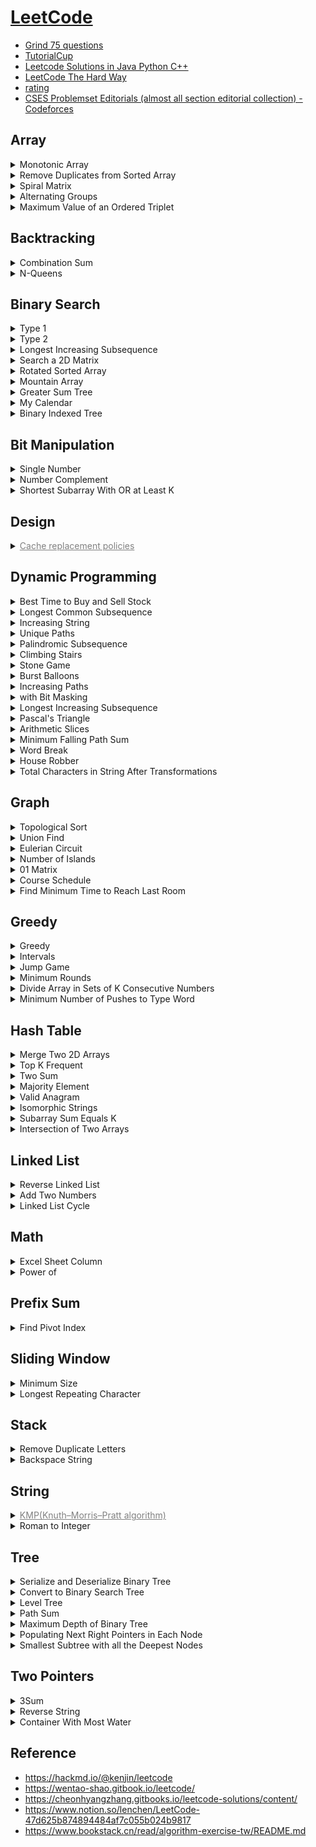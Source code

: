 ﻿# [LeetCode](https://leetcode.com/)

- [Grind 75 questions](https://www.techinterviewhandbook.org/grind75)
- [TutorialCup](https://www.tutorialcup.com/)
- [Leetcode Solutions in Java Python C++](https://leetcode.ca/)
- [LeetCode The Hard Way](https://wingkwong.github.io/leetcode-the-hard-way/)
- [rating](https://zerotrac.github.io/leetcode_problem_rating/#/)
- [CSES Problemset Editorials (almost all section editorial collection) - Codeforces](https://codeforces.com/blog/entry/83343)

## Array

<details><summary>Monotonic Array</summary>

- [896. Monotonic Array](https://leetcode.com/problems/monotonic-array/)
- [2210. Count Hills and Valleys in an Array](https://leetcode.com/problems/count-hills-and-valleys-in-an-array/)

</details>

<details><summary>Remove Duplicates from Sorted Array</summary>

- [26. Remove Duplicates from Sorted Array](https://leetcode.com/problems/remove-duplicates-from-sorted-array/)
- [80. Remove Duplicates from Sorted Array II](https://leetcode.com/problems/remove-duplicates-from-sorted-array-ii/)

</details>

<details><summary>Spiral Matrix</summary>

- [54. Spiral Matrix](https://leetcode.com/problems/spiral-matrix/)
- [59. Spiral Matrix II](https://leetcode.com/problems/spiral-matrix-ii/)
- [885. Spiral Matrix III](https://leetcode.com/problems/spiral-matrix-iii/)
- [2326. Spiral Matrix IV](https://leetcode.com/problems/spiral-matrix-iv/)

</details>

<details><summary>Alternating Groups</summary>

- [3206. Alternating Groups I](https://leetcode.com/problems/alternating-groups-i/)
- [3208. Alternating Groups II](https://leetcode.com/problems/alternating-groups-ii/)

</details>

<details><summary>Maximum Value of an Ordered Triplet</summary>

- [2873. Maximum Value of an Ordered Triplet I](https://leetcode.com/problems/maximum-value-of-an-ordered-triplet-i/)
- [2874. Maximum Value of an Ordered Triplet II](https://leetcode.com/problems/maximum-value-of-an-ordered-triplet-ii/)

</details>

## Backtracking

<details><summary>Combination Sum</summary>

- [39. Combination Sum](https://leetcode.com/problems/combination-sum/)
- [40. Combination Sum II](https://leetcode.com/problems/combination-sum-ii/)
- [77. Combinations](https://leetcode.com/problems/combinations)
- [216. Combination Sum III](https://leetcode.com/problems/combination-sum-iii/)

</details>

<details><summary>N-Queens</summary>

- [51. N-Queens](https://leetcode.com/problems/n-queens/)
- [52. N-Queens II](https://leetcode.com/problems/n-queens-ii/)

</details>

## Binary Search

<details><summary>Type 1</summary>

- [2300. Successful Pairs of Spells and Potions](https://leetcode.com/problems/successful-pairs-of-spells-and-potions/)
- [2389. Longest Subsequence With Limited Sum](https://leetcode.com/problems/longest-subsequence-with-limited-sum/)

</details>

<details><summary>Type 2</summary>

- [875. Koko Eating Bananas](https://leetcode.com/problems/koko-eating-bananas/)
- [1011. Capacity To Ship Packages Within D Days](https://leetcode.com/problems/capacity-to-ship-packages-within-d-days/)
- [1283. Find the Smallest Divisor Given a Threshold](https://leetcode.com/problems/find-the-smallest-divisor-given-a-threshold/)
- [1870. Minimum Speed to Arrive on Time](https://leetcode.com/problems/minimum-speed-to-arrive-on-time/)
- [2187. Minimum Time to Complete Trips](https://leetcode.com/problems/minimum-time-to-complete-trips/)
- [2226. Maximum Candies Allocated to K Children](https://leetcode.com/problems/maximum-candies-allocated-to-k-children/)
- [2439. Minimize Maximum of Array](https://leetcode.com/problems/minimize-maximum-of-array/)

</details>

<details><summary>Longest Increasing Subsequence</summary>

- [300. Longest Increasing Subsequence](https://leetcode.com/problems/longest-increasing-subsequence/)
- [1671. Minimum Number of Removals to Make Mountain Array](https://leetcode.com/problems/minimum-number-of-removals-to-make-mountain-array/)
- [1964. Find the Longest Valid Obstacle Course at Each Position](https://leetcode.com/problems/find-the-longest-valid-obstacle-course-at-each-position/)

</details>

<details><summary>Search a 2D Matrix</summary>

- [74. Search a 2D Matrix](https://leetcode.com/problems/search-a-2d-matrix/)
- [240. Search a 2D Matrix II](https://leetcode.com/problems/search-a-2d-matrix-ii/)

</details>

<details><summary>Rotated Sorted Array</summary>

- [33. Search in Rotated Sorted Array](https://leetcode.com/problems/search-in-rotated-sorted-array/)
- [81. Search in Rotated Sorted Array II](https://leetcode.com/problems/search-in-rotated-sorted-array-ii/)
- [153. Find Minimum in Rotated Sorted Array](https://leetcode.com/problems/find-minimum-in-rotated-sorted-array/)
- [154. Find Minimum in Rotated Sorted Array II](https://leetcode.com/problems/find-minimum-in-rotated-sorted-array-ii/)

</details>

<details><summary>Mountain Array</summary>

- [852. Peak Index in a Mountain Array](https://leetcode.com/problems/peak-index-in-a-mountain-array/)
- [1095. Find in Mountain Array](https://leetcode.com/problems/find-in-mountain-array/)

</details>

<details><summary>Greater Sum Tree</summary>

- [538. Convert BST to Greater Tree](https://leetcode.com/problems/convert-bst-to-greater-tree/)
- [1038. Binary Search Tree to Greater Sum Tree](https://leetcode.com/problems/binary-search-tree-to-greater-sum-tree/)

</details>

<details><summary>My Calendar</summary>

- [729. My Calendar I](https://leetcode.com/problems/my-calendar-i/)
- [731. My Calendar II](https://leetcode.com/problems/my-calendar-ii/)

</details>

<details><summary>Binary Indexed Tree</summary>

- [315. Count of Smaller Numbers After Self](https://leetcode.com/problems/count-of-smaller-numbers-after-self/)
- [2179. Count Good Triplets in an Array](https://leetcode.com/problems/count-good-triplets-in-an-array/)

</details>

## Bit Manipulation

<details><summary>Single Number</summary>

- [136. Single Number](https://leetcode.com/problems/single-number/)
- [137. Single Number II](https://leetcode.com/problems/single-number-ii/)
- [260. Single Number III](https://leetcode.com/problems/single-number-iii/)
- [389. Find the Difference](https://leetcode.com/problems/find-the-difference/)

</details>

<details><summary>Number Complement</summary>

- [476. Number Complement](https://leetcode.com/problems/number-complement/)
- [1009. Complement of Base 10 Integer](https://leetcode.com/problems/complement-of-base-10-integer/)

</details>

<details><summary>Shortest Subarray With OR at Least K</summary>

- [3095. Shortest Subarray With OR at Least K I](https://leetcode.com/problems/shortest-subarray-with-or-at-least-k-i/)
- [3097. Shortest Subarray With OR at Least K II](https://leetcode.com/problems/shortest-subarray-with-or-at-least-k-ii/)

</details>

## Design

<details><summary><a href="https://en.wikipedia.org/wiki/Cache_replacement_policies" target="_blank" style="color:gray">Cache replacement policies</a></summary>

- [146. LRU Cache](https://leetcode.com/problems/lru-cache/)
- [460. LFU Cache](https://leetcode.com/problems/lfu-cache/)

</details>

## Dynamic Programming

<details><summary>Best Time to Buy and Sell Stock</summary>

- [121. Best Time to Buy and Sell Stock](https://leetcode.com/problems/best-time-to-buy-and-sell-stock/)
- [122. Best Time to Buy and Sell Stock II](https://leetcode.com/problems/best-time-to-buy-and-sell-stock-ii/)
- [123. Best Time to Buy and Sell Stock III](https://leetcode.com/problems/best-time-to-buy-and-sell-stock-iii/)
- [188. Best Time to Buy and Sell Stock IV](https://leetcode.com/problems/best-time-to-buy-and-sell-stock-iv/)
- [309. Best Time to Buy and Sell Stock with Cooldown](https://leetcode.com/problems/best-time-to-buy-and-sell-stock-with-cooldown/)
- [714. Best Time to Buy and Sell Stock with Transaction Fee](https://leetcode.com/problems/best-time-to-buy-and-sell-stock-with-transaction-fee/)

</details>

<details><summary>Longest Common Subsequence</summary>

- [712. Minimum ASCII Delete Sum for Two Strings](https://leetcode.com/problems/minimum-ascii-delete-sum-for-two-strings/)
- [718. Maximum Length of Repeated Subarray](https://leetcode.com/problems/maximum-length-of-repeated-subarray/)
- [1035. Uncrossed Lines](https://leetcode.com/problems/uncrossed-lines/)
- [1143. Longest Common Subsequence](https://leetcode.com/problems/longest-common-subsequence/)

</details>

<details><summary>Increasing String</summary>

- [926. Flip String to Monotone Increasing](https://leetcode.com/problems/flip-string-to-monotone-increasing/)
- [1653. Minimum Deletions to Make String Balanced](https://leetcode.com/problems/minimum-deletions-to-make-string-balanced/)

</details>

<details><summary>Unique Paths</summary>

- [62. Unique Paths](https://leetcode.com/problems/unique-paths/)
- [63. Unique Paths II](https://leetcode.com/problems/unique-paths-ii/)
- [64. Minimum Path Sum](https://leetcode.com/problems/minimum-path-sum/)

</details>

<details><summary>Palindromic Subsequence</summary>

- [516. Longest Palindromic Subsequence](https://leetcode.com/problems/longest-palindromic-subsequence/)
- [1312. Minimum Insertion Steps to Make a String Palindrome](https://leetcode.com/problems/minimum-insertion-steps-to-make-a-string-palindrome/)

</details>

<details><summary>Climbing Stairs</summary>

- [70. Climbing Stairs](https://leetcode.com/problems/climbing-stairs/)
- [509. Fibonacci Number](https://leetcode.com/problems/fibonacci-number/)
- [746. Min Cost Climbing Stairs](https://leetcode.com/problems/min-cost-climbing-stairs/)
- [1137. N-th Tribonacci Number](https://leetcode.com/problems/n-th-tribonacci-number/)
- [2466. Count Ways To Build Good Strings](https://leetcode.com/problems/count-ways-to-build-good-strings/)

</details>

<details><summary>Stone Game</summary>

- [1140. Stone Game II](https://leetcode.com/problems/stone-game-ii/)
- [1406. Stone Game III](https://leetcode.com/problems/stone-game-iii/)

</details>

<details><summary>Burst Balloons</summary>

- [312. Burst Balloons](https://leetcode.com/problems/burst-balloons/)
- [1000. Minimum Cost to Merge Stones](https://leetcode.com/problems/minimum-cost-to-merge-stones/)
- [1039. Minimum Score Triangulation of Polygon](https://leetcode.com/problems/minimum-score-triangulation-of-polygon/)
- [1547. Minimum Cost to Cut a Stick](https://leetcode.com/problems/minimum-cost-to-cut-a-stick/)

</details>

<details><summary>Increasing Paths</summary>

- [329. Longest Increasing Path in a Matrix](https://leetcode.com/problems/longest-increasing-path-in-a-matrix/)
- [2328. Number of Increasing Paths in a Grid](https://leetcode.com/problems/number-of-increasing-paths-in-a-grid/)

</details>

<details><summary>with Bit Masking</summary>

- [473. Matchsticks to Square](https://leetcode.com/problems/matchsticks-to-square/)
- [698. Partition to K Equal Sum Subsets](https://leetcode.com/problems/partition-to-k-equal-sum-subsets/)

</details>

<details><summary>Longest Increasing Subsequence</summary>

- [300. Longest Increasing Subsequence](https://leetcode.com/problems/longest-increasing-subsequence/)
- [673. Number of Longest Increasing Subsequence](https://leetcode.com/problems/number-of-longest-increasing-subsequence/)

</details>

<details><summary>Pascal's Triangle</summary>

- [118. Pascal's Triangle](https://leetcode.com/problems/pascals-triangle/)
- [119. Pascal's Triangle II](https://leetcode.com/problems/pascals-triangle-ii/)

</details>

<details><summary>Arithmetic Slices</summary>

- [413. Arithmetic Slices](https://leetcode.com/problems/arithmetic-slices/)
- [446. Arithmetic Slices II - Subsequence](https://leetcode.com/problems/arithmetic-slices-ii-subsequence/)

</details>

<details><summary>Minimum Falling Path Sum</summary>

- [931. Minimum Falling Path Sum](https://leetcode.com/problems/minimum-falling-path-sum/)
- [1289. Minimum Falling Path Sum II](https://leetcode.com/problems/minimum-falling-path-sum-ii/)

</details>

<details><summary>Word Break</summary>

- [139. Word Break](https://leetcode.com/problems/word-break/)
- [140. Word Break II](https://leetcode.com/problems/word-break-ii/)

</details>

<details><summary>House Robber</summary>

- [198. House Robber](https://leetcode.com/problems/house-robber/)
- [213. House Robber II](https://leetcode.com/problems/house-robber-ii/)

</details>

<details><summary>Total Characters in String After Transformations</summary>

- [3335. Total Characters in String After Transformations I](https://leetcode.com/problems/total-characters-in-string-after-transformations-i/)
- [3337. Total Characters in String After Transformations II](https://leetcode.com/problems/total-characters-in-string-after-transformations-ii/)

</details>

## Graph

<details><summary>Topological Sort</summary>

- [802. Find Eventual Safe States](https://leetcode.com/problems/find-eventual-safe-states/)
- [2050. Parallel Courses III](https://leetcode.com/problems/parallel-courses-iii/)

</details>

<details><summary>Union Find</summary>

- [1579. Remove Max Number of Edges to Keep Graph Fully Traversable](https://leetcode.com/problems/remove-max-number-of-edges-to-keep-graph-fully-traversable/)
- [2493. Divide Nodes Into the Maximum Number of Groups](https://leetcode.com/problems/divide-nodes-into-the-maximum-number-of-groups/)

</details>

<details><summary>Eulerian Circuit</summary>

- [332. Reconstruct Itinerary](https://leetcode.com/problems/reconstruct-itinerary/)
- [753. Cracking the Safe](https://leetcode.com/problems/cracking-the-safe/)

</details>

<details><summary>Number of Islands</summary>

- [200. Number of Islands](https://leetcode.com/problems/number-of-islands)
- [959. Regions Cut By Slashes](https://leetcode.com/problems/regions-cut-by-slashes/)

</details>

<details><summary>01 Matrix</summary>

- [542. 01 Matrix](https://leetcode.com/problems/01-matrix/)
- [1765. Map of Highest Peak](https://leetcode.com/problems/map-of-highest-peak/)

</details>

<details><summary>Course Schedule</summary>

- [207. Course Schedule](https://leetcode.com/problems/course-schedule/)
- [210. Course Schedule II](https://leetcode.com/problems/course-schedule-ii/)
- [1462. Course Schedule IV](https://leetcode.com/problems/course-schedule-iv/)

</details>

<details><summary>Find Minimum Time to Reach Last Room</summary>

- [3341. Find Minimum Time to Reach Last Room I](https://leetcode.com/problems/find-minimum-time-to-reach-last-room-i/)
- [3342. Find Minimum Time to Reach Last Room II](https://leetcode.com/problems/find-minimum-time-to-reach-last-room-ii/)

</details>

## Greedy

<details><summary>Greedy</summary>

- [826. Most Profit Assigning Work](https://leetcode.com/problems/most-profit-assigning-work/)
- [2410. Maximum Matching of Players With Trainers](https://leetcode.com/problems/maximum-matching-of-players-with-trainers/)

</details>

<details><summary>Intervals</summary>

- [435. Non-overlapping Intervals](https://leetcode.com/problems/non-overlapping-intervals/)
- [452. Minimum Number of Arrows to Burst Balloons](https://leetcode.com/problems/minimum-number-of-arrows-to-burst-balloons/)
- [646. Maximum Length of Pair Chain](https://leetcode.com/problems/maximum-length-of-pair-chain/)

</details>

<details><summary>Jump Game</summary>

- [45. Jump Game II](https://leetcode.com/problems/jump-game-ii/)
- [55. Jump Game](https://leetcode.com/problems/jump-game/)
- [1024. Video Stitching](https://leetcode.com/problems/video-stitching/)

</details>

<details><summary>Minimum Rounds</summary>

- [2244. Minimum Rounds to Complete All Tasks](https://leetcode.com/problems/minimum-rounds-to-complete-all-tasks/)
- [2870. Minimum Number of Operations to Make Array Empty](https://leetcode.com/problems/minimum-number-of-operations-to-make-array-empty/)

</details>

<details><summary>Divide Array in Sets of K Consecutive Numbers</summary>

- [846. Hand of Straights](https://leetcode.com/problems/hand-of-straights/)
- [1296. Divide Array in Sets of K Consecutive Numbers](https://leetcode.com/problems/divide-array-in-sets-of-k-consecutive-numbers/)

</details>

<details><summary>Minimum Number of Pushes to Type Word</summary>

- [3014. Minimum Number of Pushes to Type Word I](https://leetcode.com/problems/minimum-number-of-pushes-to-type-word-i/)
- [3016. Minimum Number of Pushes to Type Word II](https://leetcode.com/problems/minimum-number-of-pushes-to-type-word-ii/)

</details>

## Hash Table

<details><summary>Merge Two 2D Arrays</summary>

- [2363. Merge Similar Items](https://leetcode.com/problems/merge-similar-items/)
- [2570. Merge Two 2D Arrays by Summing Values](https://leetcode.com/problems/merge-two-2d-arrays-by-summing-values/)

</details>

<details><summary>Top K Frequent</summary>

- [347. Top K Frequent Elements](https://leetcode.com/problems/top-k-frequent-elements/)
- [692. Top K Frequent Words](https://leetcode.com/problems/top-k-frequent-words/)
- [2404. Most Frequent Even Element](https://leetcode.com/problems/most-frequent-even-element/)

</details>

<details><summary>Two Sum</summary>

- [1. Two Sum](https://leetcode.com/problems/two-sum/)
- [217. Contains Duplicate](https://leetcode.com/problems/contains-duplicate/)
- [219. Contains Duplicate II](https://leetcode.com/problems/contains-duplicate-ii/)
- [1010. Pairs of Songs With Total Durations Divisible by 60](https://leetcode.com/problems/pairs-of-songs-with-total-durations-divisible-by-60/)
- [1512. Number of Good Pairs](https://leetcode.com/problems/number-of-good-pairs/)
- [2357. Make Array Zero by Subtracting Equal Amounts](https://leetcode.com/problems/make-array-zero-by-subtracting-equal-amounts/)

</details>

<details><summary>Majority Element</summary>

- [169. Majority Element](https://leetcode.com/problems/majority-element/)
- [229. Majority Element II](https://leetcode.com/problems/majority-element-ii/)

</details>

<details><summary>Valid Anagram</summary>

- [242. Valid Anagram](https://leetcode.com/problems/valid-anagram/)
- [1347. Minimum Number of Steps to Make Two Strings Anagram](https://leetcode.com/problems/minimum-number-of-steps-to-make-two-strings-anagram/)

</details>

<details><summary>Isomorphic Strings</summary>

- [205. Isomorphic Strings](https://leetcode.com/problems/isomorphic-strings/)
- [290. Word Pattern](https://leetcode.com/problems/word-pattern/)

</details>

<details><summary>Subarray Sum Equals K</summary>

- [560. Subarray Sum Equals K](https://leetcode.com/problems/subarray-sum-equals-k/)
- [1074. Number of Submatrices That Sum to Target](https://leetcode.com/problems/number-of-submatrices-that-sum-to-target/description/)

</details>

<details><summary>Intersection of Two Arrays</summary>

- [349. Intersection of Two Arrays](https://leetcode.com/problems/intersection-of-two-arrays/)
- [350. Intersection of Two Arrays II](https://leetcode.com/problems/intersection-of-two-arrays-ii/)

</details>

## Linked List

<details><summary>Reverse Linked List</summary>

- [25. Reverse Nodes in k-Group](https://leetcode.com/problems/reverse-nodes-in-k-group/)
- [92. Reverse Linked List II](https://leetcode.com/problems/reverse-linked-list-ii/)
- [206. Reverse Linked List](https://leetcode.com/problems/reverse-linked-list/?envType=study-plan&id=data-structure-i)
- [2074. Reverse Nodes in Even Length Groups](https://leetcode.com/problems/reverse-nodes-in-even-length-groups/)

</details>

<details><summary>Add Two Numbers</summary>

- [2. Add Two Numbers](https://leetcode.com/problems/add-two-numbers/)
- [445. Add Two Numbers II](https://leetcode.com/problems/add-two-numbers-ii/)

</details>

<details><summary>Linked List Cycle</summary>

- [141. Linked List Cycle](https://leetcode.com/problems/linked-list-cycle/)
- [142. Linked List Cycle II](https://leetcode.com/problems/linked-list-cycle-ii/)

</details>

## Math

<details><summary>Excel Sheet Column</summary>

- [168. Excel Sheet Column Title](https://leetcode.com/problems/excel-sheet-column-title/)
- [171. Excel Sheet Column Number](https://leetcode.com/problems/excel-sheet-column-number/)

</details>

<details><summary>Power of</summary>

- [231. Power of Two](https://leetcode.com/problems/power-of-two/)
- [326. Power of Three](https://leetcode.com/problems/power-of-three/)
- [342. Power of Four](https://leetcode.com/problems/power-of-four/)

</details>

## Prefix Sum

<details><summary>Find Pivot Index</summary>

- [724. Find Pivot Index](https://leetcode.com/problems/find-pivot-index/)
- [1991. Find the Middle Index in Array](https://leetcode.com/problems/find-the-middle-index-in-array/)

</details>

## Sliding Window

<details><summary>Minimum Size</summary>

- [209. Minimum Size Subarray Sum](https://leetcode.com/problems/minimum-size-subarray-sum/)
- [1658. Minimum Operations to Reduce X to Zero](https://leetcode.com/problems/minimum-operations-to-reduce-x-to-zero/)

</details>

<details><summary>Longest Repeating Character</summary>

- [424. Longest Repeating Character Replacement](https://leetcode.com/problems/longest-repeating-character-replacement/)
- [2024. Maximize the Confusion of an Exam](https://leetcode.com/problems/maximize-the-confusion-of-an-exam/)

</details>

## Stack

<details><summary>Remove Duplicate Letters</summary>

- [316. Remove Duplicate Letters](https://leetcode.com/problems/remove-duplicate-letters/)
- [1081. Smallest Subsequence of Distinct Characters](https://leetcode.com/problems/smallest-subsequence-of-distinct-characters/)

</details>

<details><summary>Backspace String</summary>

- [844. Backspace String Compare](https://leetcode.com/problems/backspace-string-compare/)
- [2390. Removing Stars From a String](https://leetcode.com/problems/removing-stars-from-a-string/)

</details>

## String

<details><summary><a href="https://en.wikipedia.org/wiki/Knuth%E2%80%93Morris%E2%80%93Pratt_algorithm" target="_blank" style="color:gray">KMP(Knuth–Morris–Pratt algorithm)</a></summary>

- [28. Find the Index of the First Occurrence in a String](https://leetcode.com/problems/find-the-index-of-the-first-occurrence-in-a-string/)
- [459. Repeated Substring Pattern](https://leetcode.com/problems/repeated-substring-pattern/)
- [686. Repeated String Match](https://leetcode.com/problems/repeated-string-match/)
- [796. Rotate String](https://leetcode.com/problems/rotate-string/)

</details>

<details><summary>Roman to Integer</summary>

- [12. Integer to Roman](https://leetcode.com/problems/integer-to-roman/)
- [13. Roman to Integer](https://leetcode.com/problems/roman-to-integer/)
- [273. Integer to English Words](https://leetcode.com/problems/integer-to-english-words/)

</details>

## Tree

<details><summary>Serialize and Deserialize Binary Tree</summary>

- [297. Serialize and Deserialize Binary Tree](https://leetcode.com/problems/serialize-and-deserialize-binary-tree/)
- [449. Serialize and Deserialize BST](https://leetcode.com/problems/serialize-and-deserialize-bst/)
- [606. Construct String from Binary Tree](https://leetcode.com/problems/construct-string-from-binary-tree/)
- [652. Find Duplicate Subtrees](https://leetcode.com/problems/find-duplicate-subtrees/)

</details>

<details><summary>Convert to Binary Search Tree</summary>

- [108. Convert Sorted Array to Binary Search Tree](https://leetcode.com/problems/convert-sorted-array-to-binary-search-tree/)
- [109. Convert Sorted List to Binary Search Tree](https://leetcode.com/problems/convert-sorted-list-to-binary-search-tree/)

</details>

<details><summary>Level Tree</summary>

- [515. Find Largest Value in Each Tree Row](https://leetcode.com/problems/find-largest-value-in-each-tree-row/)
- [1161. Maximum Level Sum of a Binary Tree](https://leetcode.com/problems/maximum-level-sum-of-a-binary-tree/)

</details>

<details><summary>Path Sum</summary>

- [112. Path Sum](https://leetcode.com/problems/path-sum/)
- [113. Path Sum II](https://leetcode.com/problems/path-sum-ii/)
- [437. Path Sum III](https://leetcode.com/problems/path-sum-iii/)

</details>

<details><summary>Maximum Depth of Binary Tree</summary>

- [104. Maximum Depth of Binary Tree](https://leetcode.com/problems/maximum-depth-of-binary-tree/)
- [543. Diameter of Binary Tree](https://leetcode.com/problems/diameter-of-binary-tree/)

</details>

<details><summary>Populating Next Right Pointers in Each Node</summary>

- [116. Populating Next Right Pointers in Each Node](https://leetcode.com/problems/populating-next-right-pointers-in-each-node/)
- [117. Populating Next Right Pointers in Each Node II](https://leetcode.com/problems/populating-next-right-pointers-in-each-node-ii/)

</details>

<details><summary>Smallest Subtree with all the Deepest Nodes</summary>

- [865. Smallest Subtree with all the Deepest Nodes](https://leetcode.com/problems/smallest-subtree-with-all-the-deepest-nodes/)
- [1123. Lowest Common Ancestor of Deepest Leaves](https://leetcode.com/problems/lowest-common-ancestor-of-deepest-leaves/)

</details>

## Two Pointers

<details><summary>3Sum</summary>

- [15. 3Sum](https://leetcode.com/problems/3sum/)
- [16. 3Sum Closest](https://leetcode.com/problems/3sum-closest/)
- [18. 4Sum](https://leetcode.com/problems/4sum/)

</details>

<details><summary>Reverse String</summary>

- [151. Reverse Words in a String](https://leetcode.com/problems/reverse-words-in-a-string/)
- [344. Reverse String](https://leetcode.com/problems/reverse-string/)
- [541. Reverse String II](https://leetcode.com/problems/reverse-string-ii/)
- [557. Reverse Words in a String III](https://leetcode.com/problems/reverse-words-in-a-string-iii/)
- [2810. Faulty Keyboard](https://leetcode.com/problems/faulty-keyboard/)

</details>

<details><summary>Container With Most Water</summary>

- [11. Container With Most Water](https://leetcode.com/problems/container-with-most-water/)
- [1793. Maximum Score of a Good Subarray](https://leetcode.com/problems/maximum-score-of-a-good-subarray/)

</details>

## Reference

- <https://hackmd.io/@kenjin/leetcode>
- <https://wentao-shao.gitbook.io/leetcode/>
- <https://cheonhyangzhang.gitbooks.io/leetcode-solutions/content/>
- <https://www.notion.so/lenchen/LeetCode-47d625b874894484af7c055b024b9817>
- <https://www.bookstack.cn/read/algorithm-exercise-tw/README.md>
